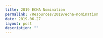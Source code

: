 ```yaml
---
title: 2019 ECHA Nomination
permalink: /Resources/2019/echa-nomination
date: 2019-06-27
layout: post
description: ""
---
```

